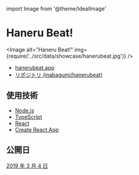 import Image from '@theme/IdealImage'

# Haneru Beat!

<Image alt="Haneru Beat!" img={require('../src/data/showcase/hanerubeat.jpg')} />

- [hanerubeat.app](https://hanerubeat.app/)
- [リポジトリ (inabagumi/hanerubeat)](https://github.com/inabagumi/hanerubeat)

## 使用技術

- [Node.js](https://nodejs.org/ja/)
- [TypeScript](https://www.typescriptlang.org/)
- [React](https://ja.reactjs.org/)
- [Create React App](https://create-react-app.dev/)

## 公開日

[2019 年 3 月 4 日](https://twitter.com/ykzts/status/1102276038569033729)

